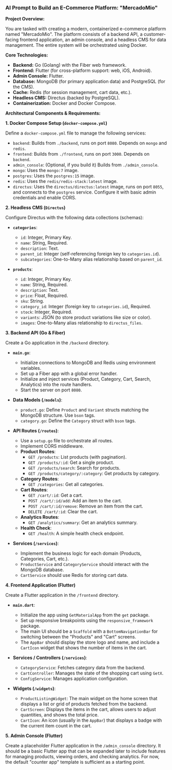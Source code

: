 ### AI Prompt to Build an E-Commerce Platform: "MercadoMio"

**Project Overview:**

You are tasked with creating a modern, containerized e-commerce platform named "MercadoMio". The platform consists of a backend API, a customer-facing frontend application, an admin console, and a headless CMS for data management. The entire system will be orchestrated using Docker.

**Core Technologies:**

*   **Backend:** Go (Golang) with the Fiber web framework.
*   **Frontend:** Flutter (for cross-platform support: web, iOS, Android).
*   **Admin Console:** Flutter.
*   **Database:** MongoDB (for primary application data) and PostgreSQL (for the CMS).
*   **Cache:** Redis (for session management, cart data, etc.).
*   **Headless CMS:** Directus (backed by PostgreSQL).
*   **Containerization:** Docker and Docker Compose.

**Architectural Components & Requirements:**

**1. Docker Compose Setup (`docker-compose.yml`)**

Define a `docker-compose.yml` file to manage the following services:
*   `backend`: Builds from `./backend`, runs on port `8080`. Depends on `mongo` and `redis`.
*   `frontend`: Builds from `./frontend`, runs on port `3000`. Depends on `backend`.
*   `admin_console`: (Optional, if you build it) Builds from `./admin_console`.
*   `mongo`: Uses the `mongo:7` image.
*   `postgres`: Uses the `postgres:15` image.
*   `redis`: Uses the `redis/redis-stack:latest` image.
*   `directus`: Uses the `directus/directus:latest` image, runs on port `8055`, and connects to the `postgres` service. Configure it with basic admin credentials and enable CORS.

**2. Headless CMS (`Directus`)**

Configure Directus with the following data collections (schemas):

*   **`categories`**:
    *   `id`: Integer, Primary Key.
    *   `name`: String, Required.
    *   `description`: Text.
    *   `parent_id`: Integer (self-referencing foreign key to `categories.id`).
    *   `subcategories`: One-to-Many alias relationship based on `parent_id`.

*   **`products`**:
    *   `id`: Integer, Primary Key.
    *   `name`: String, Required.
    *   `description`: Text.
    *   `price`: Float, Required.
    *   `sku`: String.
    *   `category_id`: Integer (foreign key to `categories.id`), Required.
    *   `stock`: Integer, Required.
    *   `variants`: JSON (to store product variations like size or color).
    *   `images`: One-to-Many alias relationship to `directus_files`.

**3. Backend API (Go & Fiber)**

Create a Go application in the `/backend` directory.

*   **`main.go`**:
    *   Initialize connections to MongoDB and Redis using environment variables.
    *   Set up a Fiber app with a global error handler.
    *   Initialize and inject services (Product, Category, Cart, Search, Analytics) into the route handlers.
    *   Start the server on port `8080`.

*   **Data Models (`/models`)**:
    *   `product.go`: Define `Product` and `Variant` structs matching the MongoDB structure. Use `bson` tags.
    *   `category.go`: Define the `Category` struct with `bson` tags.

*   **API Routes (`/routes`)**:
    *   Use a `setup.go` file to orchestrate all routes.
    *   Implement CORS middleware.
    *   **Product Routes**:
        *   `GET /products`: List products (with pagination).
        *   `GET /products/:id`: Get a single product.
        *   `GET /products/search`: Search for products.
        *   `GET /products/category/:category`: Get products by category.
    *   **Category Routes**:
        *   `GET /categories`: Get all categories.
    *   **Cart Routes**:
        *   `GET /cart/:id`: Get a cart.
        *   `POST /cart/:id/add`: Add an item to the cart.
        *   `POST /cart/:id/remove`: Remove an item from the cart.
        *   `DELETE /cart/:id`: Clear the cart.
    *   **Analytics Routes**:
        *   `GET /analytics/summary`: Get an analytics summary.
    *   **Health Check**:
        *   `GET /health`: A simple health check endpoint.

*   **Services (`/services`)**:
    *   Implement the business logic for each domain (Products, Categories, Cart, etc.).
    *   `ProductService` and `CategoryService` should interact with the MongoDB database.
    *   `CartService` should use Redis for storing cart data.

**4. Frontend Application (Flutter)**

Create a Flutter application in the `/frontend` directory.

*   **`main.dart`**:
    *   Initialize the app using `GetMaterialApp` from the `get` package.
    *   Set up responsive breakpoints using the `responsive_framework` package.
    *   The main UI should be a `Scaffold` with a `BottomNavigationBar` for switching between the "Products" and "Cart" screens.
    *   The `AppBar` should display the store logo and name, and include a `CartIcon` widget that shows the number of items in the cart.

*   **Services / Controllers (`/services`)**:
    *   `CategoryService`: Fetches category data from the backend.
    *   `CartController`: Manages the state of the shopping cart using `GetX`.
    *   `ConfigService`: Manages application configuration.

*   **Widgets (`/widgets`)**:
    *   `ProductListingWidget`: The main widget on the home screen that displays a list or grid of products fetched from the backend.
    *   `CartScreen`: Displays the items in the cart, allows users to adjust quantities, and shows the total price.
    *   `CartIcon`: An icon (usually in the `AppBar`) that displays a badge with the current item count in the cart.

**5. Admin Console (Flutter)**

Create a placeholder Flutter application in the `/admin_console` directory. It should be a basic Flutter app that can be expanded later to include features for managing products, viewing orders, and checking analytics. For now, the default "counter app" template is sufficient as a starting point.
